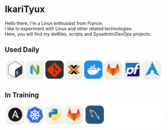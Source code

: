 # IkariTyux
Hello there,
I'm a Linux enthusiast from France.<br/>
I like to experiment with Linux and other related technologies.<br/>
Here, you will find my dotfiles, scripts and Sysadmin/DevOps projects.<br/>

## Used Daily
![known](img/known.png)

## In Training
![learn](img/learn.png)
